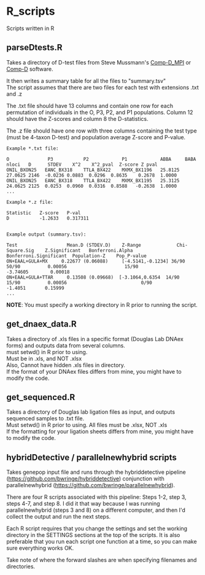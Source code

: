 # R_scripts
Scripts written in R

## parseDtests.R 

Takes a directory of D-test files from Steve Mussmann's [Comp-D_MPI](https://github.com/smussmann82/Comp-D_MPI) or [Comp-D](https://github.com/smussmann82/Comp-D) software.  

It then writes a summary table for all the files to "summary.tsv"    
The script assumes that there are two files for each test with extensions .txt and .z  

The .txt file should have 13 columns and contain one row for each permutation of individuals in the O, P3, P2, and P1 populations. Column 12 should have the Z-scores and column 8 the D-statistics.  

The .z file should have one row with three columns containing the test type (must be 4-taxon D-test) and population average Z-score and P-value.  

```
Example *.txt file:  

O              P3           P2            P1            ABBA     BABA  nloci   D      STDEV    X^2    X^2_pval  Z-score Z pval
ONIL_BXON25   EANC_BX318    TTLA_BX422    MXMX_BX1196   25.8125 27.0625 2146  -0.0236 0.0883  0.0296  0.8635    0.2678  1.0000
ONIL_BXON25   EANC_BX318    TTLA_BX422    MXMX_BX1195   25.3125 24.0625 2125  0.0253  0.0960  0.0316  0.8588   -0.2638  1.0000
...
```

```
Example *.z file:  

Statistic   Z-score   P-val
D           -1.2633   0.317311
```

```

Example output (summary.tsv):

Test	              Mean.D (STDEV.D)	  Z-Range	          Chi-Square.Sig	Z.Significant	Bonferroni.Alpha	Bonferroni.Significant	Population-Z	Pop_P-value
ON+EAAL+GULA+MX	    0.22677 (0.06088)	  [-4.5141,-0.1234]	36/90	                  50/90	         0.00056	                 15/90	             -3.74605	     0.00018
ON+EAAL+GULA+TTAR	  0.13508 (0.09668)	 [-3.1064,0.6354  14/90	                 15/90	        0.00056	                          0/90              -1.4051       0.15999
...
```

**NOTE**: You must specify a working directory in R prior to running the script.


## get_dnaex_data.R

Takes a directory of .xls files in a specific format (Douglas Lab DNAex forms) and outputs data from several columns.  
must setwd() in R prior to using.  
Must be in .xls, and NOT .xlsx  
Also, Cannot have hidden .xls files in directory.  
If the format of your DNAex files differs from mine, you might have to modify the code.  

## get_sequenced.R

Takes a directory of Douglas lab ligation files as input, and outputs sequenced samples to .txt file.  
Must setwd() in R prior to using.  All files must be .xlsx, NOT .xls  
If the formatting for your ligation sheets differs from mine, you might have to modify the code.  

## hybridDetective / parallelnewhybrid scripts

Takes genepop input file and runs through the hybriddetective pipeline (https://github.com/bwringe/hybriddetective) conjunction with parallelnewhybrid (https://github.com/bwringe/parallelnewhybrid).  

There are four R scripts associated with this pipeline: Steps 1-2, step 3, steps 4-7, and step 8. I did it that way because I was running parallelnewhybrid (steps 3 and 8) on a different computer, and then I'd collect the output and run the next steps.  

Each R script requires that you change the settings and set the working directory in the SETTINGS sections at the top of the scripts. It is also preferable that you run each script one function at a time, so you can make sure everything works OK.  

Take note of where the forward slashes are when specifying filenames and directories.  
